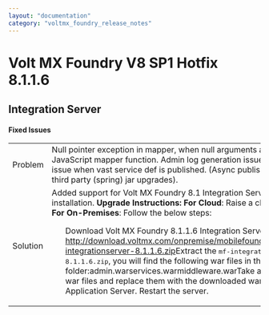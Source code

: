 ```yaml
---
layout: "documentation"
category: "voltmx_foundry_release_notes"
---
```

                           

Volt MX  Foundry V8 SP1 Hotfix 8.1.1.6
=================================

Integration Server
------------------

#### Fixed Issues

<table style="width: 100%;margin-left: 0;margin-right: auto;mc-table-style: url('../Resources/TableStyles/Basic.css');" class="TableStyle-Basic" cellspacing="0"><colgroup><col class="TableStyle-Basic-Column-Column1" style="width: 130px;"> <col class="TableStyle-Basic-Column-Column1" style="width: 704px;"></colgroup><tbody><tr class="TableStyle-Basic-Body-Body1"><td class="TableStyle-Basic-BodyE-Column1-Body1">Problem</td><td class="TableStyle-Basic-BodyD-Column1-Body1" style="font-weight: normal;">Null pointer exception in mapper, when null arguments are passed to JavaScript mapper function. Admin log generation issue. App publish failure issue when vast service def is published. (Async publish is broken due to third party (spring) jar upgrades).</td></tr><tr class="TableStyle-Basic-Body-Body1"><td class="TableStyle-Basic-BodyB-Column1-Body1">Solution</td><td class="TableStyle-Basic-BodyA-Column1-Body1" style="font-weight: normal;">Added support for Volt MX Foundry 8.1 Integration Server upgrade installation. <b>Upgrade Instructions:</b> <b>For Cloud</b>: Raise a cloud upgrade request. <b>For On-Premises</b>: Follow the below steps:<ol>Download Volt MX Foundry 8.1.1.6 Integration Server artifacts from <a href="http://download.voltmx.com/onpremise/mobilefoundry/server/8.1.1.6/mf-integrationserver-8.1.1.6.zip">http://download.voltmx.com/onpremise/mobilefoundry/server/8.1.1.6/mf-integrationserver-8.1.1.6.zip</a>Extract the <span style="font-family: monospace;">mf-integrationserver-8.1.1.6.zip</span>, you will find the following war files in the middleware folder:admin.warservices.warmiddleware.warTake a backup of existing war files and replace them with the downloaded war files in your Web (or) Application Server. Restart the server.</ol></td></tr></tbody></table>
